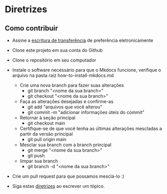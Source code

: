 # Diretrizes

## Como contribuir

- Assine a [escritura de
  transferência](https://www.thezabbixbook.com/files/form%20deed%20of%20transfer%20Book%20Zabbix.pdf)
  de preferência eletronicamente
- Clone este projeto em sua conta do Github
- Clone o repositório em seu computador

- Instale o software necessário para que o Mkdocs funcione, verifique o arquivo
  na pasta raiz how-to-install-mkdocs.md
  - Crie uma nova branch para fazer suas alterações
    - git branch "<nome da sua branch\>"
    - git checkout "<nome da sua branch\>"
  - Faça as alterações desejadas e confirme-as
    - git add "arquivos que você alterou"
    - git commit -m "adicionar informações úteis do commit"
  - Retornar à seção principal
    - git checkout main
  - Certifique-se de que você tenha as últimas alterações mescladas a partir da
    versão principal
    - git pull origin main
  - Mesclar sua branch com a branch principal
    - git merge "<nome da sua branch\>"
    - git push
  - limpar sua branch
    - git branch -d "<nome da sua branch\>"
- Crie um pull request para que possamos mesclá-lo :)
- Siga estas
  [diretrizes](https://github.com/penmasters/zabbix-book/blob/main/how-to-rules-for-writing.md)
  ao escrever um tópico.

